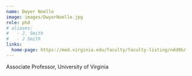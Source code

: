 ```yaml
---
name: Dwyer Noelle
image: images/DwyerNoelle.jpg
role: phd
# aliases:
#   - J. Smith
#   - J Smith
links:
  home-page: https://med.virginia.edu/faculty/faculty-listing/ndd9b/
---
```


Associate Professor, University of Virginia
